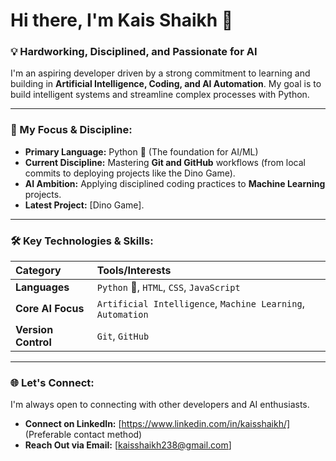 # Hi there, I'm Kais Shaikh 👋

### 💡 Hardworking, Disciplined, and Passionate for AI

I'm an aspiring developer driven by a strong commitment to learning and building in **Artificial Intelligence, Coding, and AI Automation**. My goal is to build intelligent systems and streamline complex processes with Python.

---

### 🚀 My Focus & Discipline:

* **Primary Language:** Python 🐍 (The foundation for AI/ML)
* **Current Discipline:** Mastering **Git and GitHub** workflows (from local commits to deploying projects like the Dino Game).
* **AI Ambition:** Applying disciplined coding practices to **Machine Learning** projects.
* **Latest Project:** [Dino Game].

---

### 🛠️ Key Technologies & Skills:

| Category | Tools/Interests |
| :--- | :--- |
| **Languages** | `Python` 🐍, `HTML`, `CSS`, `JavaScript` |
| **Core AI Focus** | `Artificial Intelligence`, `Machine Learning`, `Automation` |
| **Version Control** | `Git`, `GitHub` |


---

### 🌐 Let's Connect:

I'm always open to connecting with other developers and AI enthusiasts.

* **Connect on LinkedIn:** [https://www.linkedin.com/in/kaisshaikh/] (Preferable contact method)
* **Reach Out via Email:** [kaisshaikh238@gmail.com]
